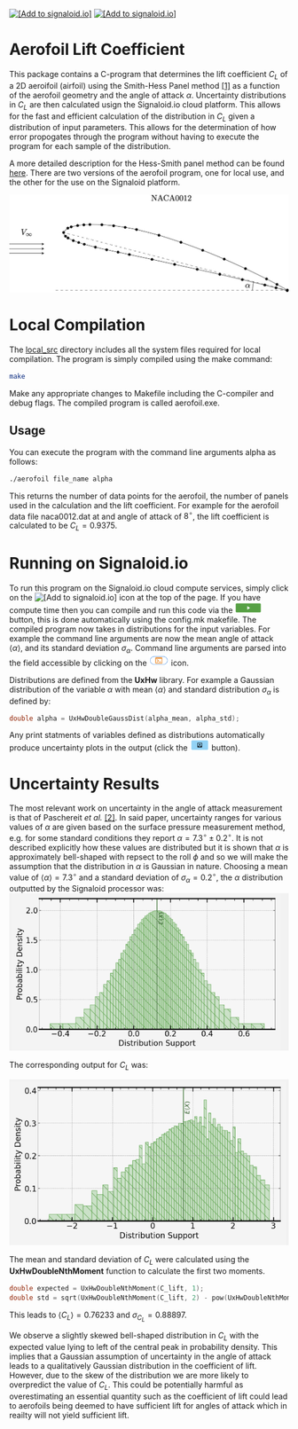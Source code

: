 [<img src="https://assets.signaloid.io/add-to-signaloid-cloud-logo-dark-v6.png#gh-dark-mode-only" alt="[Add to signaloid.io]" height="30">](https://signaloid.io/repositories?connect=https://https://github.com/mieksleb/Aerofoil)
[<img src="https://assets.signaloid.io/add-to-signaloid-cloud-logo-light-v6.png#gh-light-mode-only" alt="[Add to signaloid.io]" height="30">](https://signaloid.io/repositories?connect=https://https://github.com/mieksleb/Aerofoil)

# Aerofoil Lift Coefficient

This package contains a C-program that determines the lift coefficient $C_L$ of a 2D aeroifoil (airfoil) using the Smith-Hess Panel method [[1]](https://www.annualreviews.org/doi/10.1146/annurev.fl.22.010190.001351)
 as a function of the aerofoil geometry and the angle of attack $\alpha$. Uncertainty distributions in $C_L$ are then calculated usign the Signaloid.io cloud platform. This allows for the fast and efficient calculation of the distribution in $C_L$ given a distribution of input parameters. This allows for the determination of how error propogates through the program without having to execute the program for each sample of the distribution.

A more detailed description for the Hess-Smith panel method can be found [here](src/README.md). There are two versions of the aerofoil program, one for local use, and the other for the use on the Signaloid platform.

![Alt Text](images/schematic.jpeg)


# Local Compilation

 The [local_src](local_src) directory includes all the system files required for local compilation. The program is simply compiled using the make command:

```bash
make
```
Make any appropriate changes to Makefile including the C-compiler and debug flags. The compiled program is called aerofoil.exe.

 ## Usage

You can execute the program with the command line arguments alpha as follows:

```bash
./aerofoil file_name alpha
```

This returns the number of data points for the aerofoil, the number of panels used in the calculation and the lift coefficient. For example for the aerofoil data file naca0012.dat at and angle of attack of $8^{\circ}$, the lift coefficient is calculated to be $C_L=0.9375$.


# Running on Signaloid.io

To run this program on the Signaloid.io cloud compute services, simply click on the <img src="https://assets.signaloid.io/add-to-signaloid-cloud-logo-dark-v6.png#gh-dark-mode-only" alt="[Add to signaloid.io]" height="18"> icon at the top of the page. If you have compute time then you can compile and run this code via the <img src=icons/compile.png style=" height:20px "> button, this is done automatically using the config.mk makefile. The compiled program now takes in distributions for the input variables. For example the command line arguments are now the mean angle of attack $\left<\alpha\right>$, and its standard deviation $\sigma_{\alpha}$. Command line arguments are parsed into the field accessible by clicking on the <img src=icons/command.png style=" height:20px "> icon.

Distributions are defined from the **UxHw** library. For example a Gaussian distribution of the variable $\alpha$ with mean $\left<\alpha\right>$ and standard distribution $\sigma_{\alpha}$ is defined by:
```c
double alpha = UxHwDoubleGaussDist(alpha_mean, alpha_std);
```

Any print statments of variables defined as distributions automatically produce uncertainty plots in the output (click the <img src=icons/view.png style="height:20px "> button).

# Uncertainty Results

The most relevant work on uncertainty in the angle of attack measurement is that of Paschereit _et al._ [[2]](https://wes.copernicus.org/articles/5/1771/2020/). In said paper, uncertainty ranges for various values of $\alpha$ are given based on the surface pressure measurement method, e.g. for some standard conditions they report $\alpha=7.3^{\circ}\pm0.2^{\circ}$. It is not described explicitly how these values are distributed but it is shown that $\alpha$ is approximately bell-shaped with repsect to the roll $\phi$ and so we will make the assumption that the distribution in $\alpha$ is Gaussian in nature. Choosing a mean value of $\left<\alpha\right>=7.3^{\circ}$ and a standard deviation of $\sigma_{\alpha}=0.2^{\circ}$, the $\alpha$ distribution outputted by the Signaloid processor was:
![Alt Text](images/alpha_dist.png)

The corresponding output for $C_L$ was:

![Alt Text](images/c_lift_dist.png)

The mean and standard deviation of $C_L$ were calculated using the **UxHwDoubleNthMoment** function to calculate the first two moments.
```c
double expected = UxHwDoubleNthMoment(C_lift, 1);
double std = sqrt(UxHwDoubleNthMoment(C_lift, 2) - pow(UxHwDoubleNthMoment(C_lift, 1),2));
```
This leads to $\left< C_{L} \right> =0.76233$ and $\sigma_{C_{L}}=0.88897$.

We observe a slightly skewed bell-shaped distribution in $C_L$ with the expected value lying to left of the central peak in probability density. This implies that a Gaussian assumption of uncertainty in the angle of attack leads to a qualitatively Gaussian distribution in the coefficient of lift. However, due to the skew of the distribution we are more likely to overpredict the value of $C_L$. This could be potentially harmful as overestimating an essential quantity such as the coefficient of lift could lead to aerofoils being deemed to have sufficient lift for angles of attack which in reailty will not yield sufficient lift.